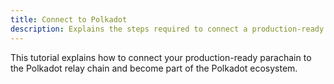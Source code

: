 ```yaml
---
title: Connect to Polkadot
description: Explains the steps required to connect a production-ready parachain to Polkadot.
---
```


This tutorial explains how to connect your production-ready parachain to the Polkadot relay chain and become part of the Polkadot ecosystem.
